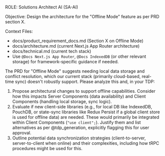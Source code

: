 ROLE: Solutions Architect AI (SA-AI)

Objective: Design the architecture for the "Offline Mode" feature as per PRD section X.

Context Files:
- docs/product_requirement_docs.md (Section X on Offline Mode)
- docs/architecture.md (current Next.js App Router architecture)
- docs/technical.md (current tech stack)
- Use `@Docs Next.js App Router`, `@Docs IndexedDB` (or other relevant storage) for framework-specific guidance if needed.

The PRD for "Offline Mode" suggests needing local data storage and conflict resolution, which our current stack (primarily cloud-based, real-time sync) doesn't robustly support.
Please analyze this and, in your TDP:
1.  Propose architectural changes to support offline capabilities. Consider how this impacts Server Components (data availability) and Client Components (handling local storage, sync logic).
2.  Evaluate if new client-side libraries (e.g., for local DB like IndexedDB, PouchDB, or state-sync libraries like Redux Persist if a global client store is used for offline data) are needed. These would primarily be integrated within Client Components (`"use client";`). Justify them and list alternatives as per @tdp_generation, explicitly flagging this for user approval.
3.  Outline potential data synchronization strategies (client-to-server, server-to-client when online) and their complexities, including how tRPC procedures might be used for this.